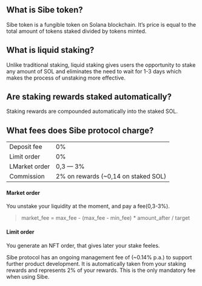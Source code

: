 ---
---
## What is Sibe token?
Sibe token is a fungible token on Solana blockchain. It’s price is equal to the total amount of tokens staked divided by tokens minted.

## What is liquid staking?
Unlike traditional staking, liquid staking gives users the opportunity to stake any amount of SOL  and eliminates the need to wait for 1-3 days which makes the process of unstaking more effective.

## Are staking rewards staked automatically?
Staking rewards are compounded automatically into the staked SOL.

## What fees does Sibe protocol charge?
 

| |    |
| --- | ----------- |
| Deposit fee | 0%  |
| Limit order     | 0% |
| LMarket order   | 0,3 — 3% |
| Commission      | 2% on rewards (~0,14 on staked SOL)|

#### Market order
You unstake your liquidity at the moment, and pay a fee(0,3-3%). 
>market_fee = max_fee - (max_fee - min_fee) * amount_after / target

#### Limit order
You generate an NFT order, that gives later your stake feeles.

Sibe protocol has an ongoing management fee of (~0.14% p.a.) to support further product development. It is automatically taken from your staking rewards and represents 2% of your rewards. This is the only mandatory fee when using Sibe.

